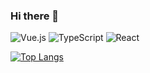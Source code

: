 ### Hi there 👋


![Vue.js](https://img.shields.io/badge/vuejs-%2335495e.svg?style=for-the-badge&logo=vuedotjs&logoColor=%234FC08D)     ![TypeScript](https://img.shields.io/badge/typescript-%23007ACC.svg?style=for-the-badge&logo=typescript&logoColor=white)  ![React](https://img.shields.io/badge/react-%2320232a.svg?style=for-the-badge&logo=react&logoColor=%2361DAFB)        

[![Top Langs](https://github-readme-stats.vercel.app/api/top-langs/?username=qzlthxp)](https://github.com/anuraghazra/github-readme-stats)

<!-- &layout=compact
| <img align="center" src="https://github-readme-stats.vercel.app/api?username=qzlthxp&show_icons=true&theme=buefy&hide_border=true" alt="" /> | <img align="center" src="https://github-readme-stats.vercel.app/api/top-langs/?username=qzlthxp&layout=compact&theme=buefy&hide_border=true" alt="" /> |
| ----------------------------------------------------------------------------------------------------------------------------------------------- | --------------------------------------------------------------------------------------------------------------------------------------------------------- |

### 📈 Activity Graph：

![](https://activity-graph.herokuapp.com/graph?username=qzlthxp)
 -->
